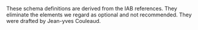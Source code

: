 These schema definitions are derived from the IAB references. They eliminate the elements we regard as optional and not recommended. 
They were drafted by Jean-yves Couleaud.
